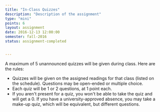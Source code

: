 ```yaml
---
title: "In-Class Quizzes"
description: "Description of the assignment"
type: "mini"
points: 6
layout: assignment
date: 2016-12-13 12:00:00
semester: fall-2016
status: assignment-completed


---
```


A maximum of 5 unannounced quizzes will be given during class.  Here are the rules:

* Quizzes will be given on the assigned readings for that class (listed on the schedule).  Questions may be open-ended or multiple choice.
* Each quiz will be 1 or 2 questions, at 1 point each.
* If you aren't present for a quiz, you won't be able to take the quiz and will get a 0.  If you have a university-approved absence, you may take a make-up quiz, which will be equivalent, but different questions.
